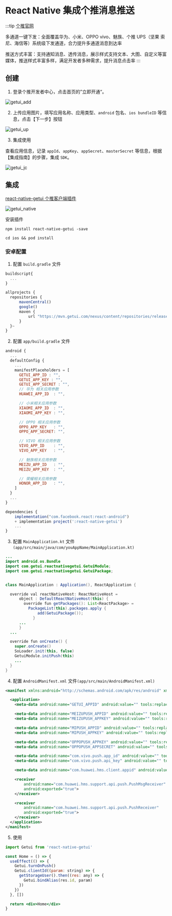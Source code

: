 # React Native 集成个推消息推送

:::tip
[个推官网](https://www.getui.com/)

多通道一键下发：全面覆盖华为、小米、OPPO vivo、魅族、个推 UPS（坚果 索尼、海信等）系统级下发通道，合力提升多通道消息到达率

推送方式丰富：支持通知消息、透传消息，展示样式支持文本、大图、自定义等富媒体，推送样式丰富多样，满足开发者多种需求，提升消息点击率
:::

## 创建

1. 登录个推开发者中心，点击首页的”立即开通“。

![getui_add](images/getui_add.png)

2. 上传应用图片，填写应用名称、应用类型、`android` 包名、`ios bundleID` 等信息，点击【下一步】按钮

![getui_up](images/getui_up.png)

3. 集成使用

查看应用信息，记录 `appId`、`appKey`、`appSecret`、`masterSecret` 等信息，根据【集成指南】的步骤，集成 `SDK`。

![getui_jc](images/getui_jc.png)

## 集成

[react-native-getui 个推客户端插件](https://github.com/GetuiLaboratory/react-native-getui)

![getui_native](images/getui_native.png)

安装插件

```shell
npm install react-native-getui -save
```

```shell
cd ios && pod install
```

### 安卓配置

1. 配置 `build.gradle` 文件

```js
buildscript{
  ...
}

allprojects {
  repositories {
      mavenCentral()
      google()
      maven {
          url "https://mvn.getui.com/nexus/content/repositories/releases/"
      }
  }~
}
```

2. 配置 `app/build.gradle` 文件

```js
android {
  ...
  defaultConfig {
    ...
    manifestPlaceholders = [
      GETUI_APP_ID : "",
      GETUI_APP_KEY : "",
      GETUI_APP_SECRET : "",
      // 华为 相关应用参数
      HUAWEI_APP_ID  : "",

      // 小米相关应用参数
      XIAOMI_APP_ID  : "",
      XIAOMI_APP_KEY : "",

      // OPPO 相关应用参数
      OPPO_APP_KEY   : "",
      OPPO_APP_SECRET: "",

      // VIVO 相关应用参数
      VIVO_APP_ID    : "",
      VIVO_APP_KEY   : "",

      // 魅族相关应用参数
      MEIZU_APP_ID   : "",
      MEIZU_APP_KEY  : "",

      // 荣耀相关应用参数
      HONOR_APP_ID   : "",
    ]
  }
  ...
}

dependencies {
    implementation("com.facebook.react:react-android")
    + implementation project(':react-native-getui')
    ...
}
```

3. 配置 `MainApplication.kt` 文件`(app/src/main/java/com/youAppName/MainApplication.kt)`

```java
...
import android.os.Bundle
import com.getui.reactnativegetui.GetuiModule;
import com.getui.reactnativegetui.GetuiPackage;


class MainApplication : Application(), ReactApplication {

  override val reactNativeHost: ReactNativeHost =
      object : DefaultReactNativeHost(this) {
        override fun getPackages(): List<ReactPackage> =
          PackageList(this).packages.apply {
              add(GetuiPackage());
            }
      ...
      }
  ...

  override fun onCreate() {
    super.onCreate()
    SoLoader.init(this, false)
    GetuiModule.initPush(this)
    ...
  }
}
```

4. 配置 `AndroidManifest.xml` 文件`(app/src/main/AndroidManifest.xml)`

```xml
<manifest xmlns:android="http://schemas.android.com/apk/res/android" xmlns:tools="http://schemas.android.com/tools">

  <application>
    <meta-data android:name="GETUI_APPID" android:value="" tools:replace="android:value"/>

    <meta-data android:name="MEIZUPUSH_APPID" android:value="" tools:replace="android:value"/>
    <meta-data android:name="MEIZUPUSH_APPKEY" android:value="" tools:replace="android:value"/>

    <meta-data android:name="MIPUSH_APPID" android:value="" tools:replace="android:value"/>
    <meta-data android:name="MIPUSH_APPKEY" android:value="" tools:replace="android:value"/>

    <meta-data android:name="OPPOPUSH_APPKEY" android:value="" tools:replace="android:value"/>
    <meta-data android:name="OPPOPUSH_APPSECRET" android:value="" tools:replace="android:value"/>

    <meta-data android:name="com.vivo.push.app_id" android:value="" tools:replace="android:value"/>
    <meta-data android:name="com.vivo.push.api_key" android:value="" tools:replace="android:value"/>

    <meta-data android:name="com.huawei.hms.client.appid" android:value="" tools:replace="android:value"/>

    <receiver
        android:name="com.huawei.hms.support.api.push.PushMsgReceiver"
        android:exported="true">
    </receiver>

    <receiver
        android:name="com.huawei.hms.support.api.push.PushReceiver"
        android:exported="true">
    </receiver>
  </application>
</manifest>

```

5. 使用

```jsx
import Getui from 'react-native-getui'

const Home = () => {
  useEffect(() => {
    Getui.turnOnPush()
    Getui.clientId((param: string) => {
      getStorageUser().then((res: any) => {
        Getui.bindAlias(res.id, param)
      })
    })
  }, [])

  return <div>Home</div>
}
```
